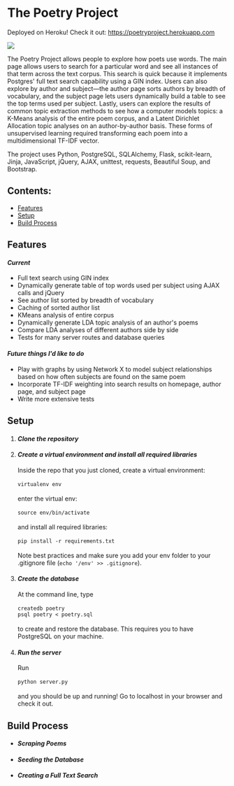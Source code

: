 <h1>The Poetry Project</h1>

Deployed on Heroku! Check it out: <a href="https://poetryproject.herokuapp.com" target="blank">https://poetryproject.herokuapp.com</a>

![](http://g.recordit.co/0ro9r6KQ2X.gif)

<p>The Poetry Project allows people to explore how poets use words. The main page allows users to search for a particular word and see all instances of that term across the text corpus. This search is quick because it implements Postgres' full text search capability using a GIN index. Users can also explore by author and subject—the author page sorts authors by breadth of vocabulary, and the subject page lets users dynamically build a table to see the top terms used per subject. Lastly, users can explore the results of common topic extraction methods to see how a computer models topics: a K-Means analysis of the entire poem corpus, and a Latent Dirichlet Allocation topic analyses on an author-by-author basis. These forms of unsupervised learning required transforming each poem into a multidimensional TF-IDF vector.</p>
<p>The project uses Python, PostgreSQL, SQLAlchemy, Flask, scikit-learn, Jinja, JavaScript, jQuery, AJAX, unittest, requests, Beautiful Soup, and Bootstrap.</p>
<div>
<h2>Contents:</h2>
<ul>
<li><a href="#features">Features</a></li>
<li><a href="#setup">Setup</a></li>
<li><a href="#build-process">Build Process</a></li>
</ul>
</div>

<div>
<h2>Features</h2>
<h4><i>Current</i></h4>
<ul>
<li>Full text search using GIN index</li>
<li>Dynamically generate table of top words used per subject using AJAX calls and jQuery</li>
<li>See author list sorted by breadth of vocabulary</li>
<li>Caching of sorted author list</li>
<li>KMeans analysis of entire corpus</li>
<li>Dynamically generate LDA topic analysis of an author's poems</li>
<li>Compare LDA analyses of different authors side by side</li>
<li>Tests for many server routes and database queries</li>
</ul>

<h4><i>Future things I'd like to do</i></h4>
<ul>
<li>Play with graphs by using Network X to model subject relationships based on how often subjects are found on the same poem</li>
<li>Incorporate TF-IDF weighting into search results on homepage, author page, and subject page</li>
<li>Write more extensive tests</li>
</ul>
</div>

<div>
<h2>Setup</h2>
<ol>
<li><h4><i>Clone the repository</i></h4></li>
<li><h4><i>Create a virtual environment and install all required libraries</i></h4>
<p>Inside the repo that you just cloned, create a virtual environment:<br/><br/><code>virtualenv env</code><br/><br/>enter the virtual env:<br/><br/><code>source env/bin/activate</code><br/><br/>and install all required libraries:<br/><br/><code>pip install -r requirements.txt</code><br/><br/> Note best practices and make sure you add your env folder to your .gitignore file (<code>echo '/env' >> .gitignore</code>).</p></li>
<li><h4><i>Create the database</i></h4>
<p>At the command line, type <br/><br/><code>createdb poetry</code><br/><code>psql poetry < poetry.sql</code><br/><br/> to create and restore the database. This requires you to have PostgreSQL on your machine.</p></li>
<li><h4><i>Run the server</i></h4>
<p>Run <br/><br/><code>python server.py</code><br/><br/>and you should be up and running! Go to localhost in your browser and check it out.</p></li>
</ol>

</div>

<div>
<h2>Build Process</h2>
<ul>
<li><h4><i>Scraping Poems</i></h4>
</li>
<li><h4><i>Seeding the Database</i></h4>
</li>
<li><h4><i>Creating a Full Text Search</i></h4>
</li>

</div>